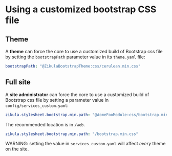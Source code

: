 # Using a customized bootstrap CSS file

## Theme

A **theme** can force the core to use a customized build of Bootstrap css file by setting the 
`bootstrapPath` parameter value in its `theme.yaml` file:

```yaml
bootstrapPath: "@ZikulaBootstrapTheme:css/cerulean.min.css"
```

## Full site

A **site administrator** can force the core to use a customized build of Bootstrap css file by setting a parameter
value in `config/services_custom.yaml`:

```yaml
zikula.stylesheet.bootstrap.min.path: "@AcmeFooModule:css/bootstrap.min.css"
```

The recommended location is in `/web`.

```yaml
zikula.stylesheet.bootstrap.min.path: "/bootstrap.min.css"
```

WARNING: setting the value in `services_custom.yaml` will affect *every* theme on the site.

